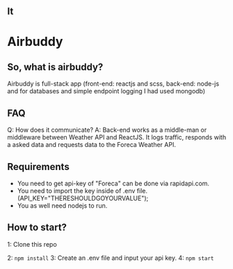## It

# Airbuddy

## So, what is airbuddy?

Airbuddy is full-stack app (front-end: reactjs and scss, back-end: node-js and for databases and simple endpoint logging I had used mongodb)

## FAQ

Q: How does it communicate?
A: Back-end works as a middle-man or middleware between Weather API and ReactJS. It logs traffic, responds with a asked data and requests data to the Foreca Weather API.


## Requirements

 - You need to get api-key of "Foreca" can be done via rapidapi.com.
 - You need to import the key inside of .env file. (API_KEY="THERESHOULDGOYOURVALUE");
 - You as well need nodejs to run.


## How to start?

1: Clone this repo

2:
```npm install```
3: Create an .env file and input your api key.
4:
```npm start```

